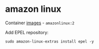 # amazon linux

Container [images](https://hub.docker.com/_/amazonlinux) - `amazonlinux:2`

Add EPEL repository:

```
sudo amazon-linux-extras install epel -y
```
